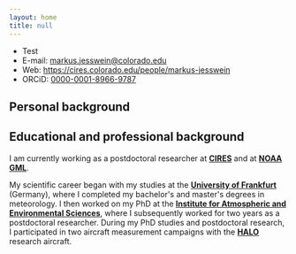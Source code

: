 ```yaml
---
layout: home
title: null
---
```

* Test
* E-mail: markus.jesswein@colorado.edu
* Web: https://cires.colorado.edu/people/markus-jesswein
* ORCiD: <a href="https://orcid.org/0000-0001-8966-9787" target="_blank">0000-0001-8966-9787</a>

## Personal background

## Educational and professional background 

I am currently working as a postdoctoral researcher at <a href="https://cires.colorado.edu/" target="_blank">**CIRES**</a> and at <a href="https://gml.noaa.gov" target="_blank">**NOAA GML**</a>. 

My scientific career began with my studies at the <a href="https://www.goethe-university-frankfurt.de/en" target="_blank">**University of Frankfurt**</a> (Germany), where I completed my bachelor's and master's degrees in meteorology. 
I then worked on my PhD at the <a href="https://www.goethe-university-frankfurt.de/111525306/Institute_for_Atmospheric_and_Environmental_Sciences" target="_blank">**Institute for Atmospheric and Environmental Sciences**</a>, where I subsequently worked for two years as a postdoctoral researcher. During my PhD studies and postdoctoral research, I participated in two aircraft measurement campaigns with the <a href="https://www.dlr.de/en/research-and-transfer/projects-and-missions/halo-high-altitude-and-long-range-research-aircraft" target="_blank">**HALO**</a> research aircraft. 


